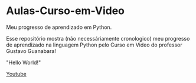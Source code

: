 # Aulas-Curso-em-Video
 Meu progresso de aprendizado em Python. 

 Esse repositório mostra (não necessáriamente cronologico)
 meu progresso de aprendizado na linguagem Python pelo Curso em Video do 
 professor Gustavo Guanabara!
 
 
 "Hello World!"

[Youtube](https://www.youtube.com/feed/subscriptions)
